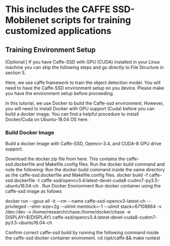 # This includes the CAFFE SSD-Mobilenet scripts for training customized applications

## Training Environment Setup
[Optional:] If you have Caffe-SSD with GPU (CUDA) installed in your Linux machine you can skip the following steps and go directly to File Structure in section 5.

Here, we use caffe framework to train the object detection model. You will need to have the Caffe-SSD environment setup on you device. Please make you have the environment setup before proceeding. 

In this tutorial, we use Docker to build the Caffe-ssd environment. However, you will need to install Docker with GPU support (Cuda) before you can build a docker image. You can find a helpful procedure to install Docker/Cuda on Ubuntu-18.04 OS here.

### Build Docker Image
Build a docker image with Caffe-SSD, Opencv-3.4, and CUDA-8 GPU drive support.

Download the docker.zip file from here.
This contains the caffe-ssd.dockerfile and Makefile.config files.
Run the docker build command and note the following:
Run the docker build command inside the same directory as the caffe-ssd.dockerfile and Makefile.config files.
docker build -f caffe-ssd.dockerfile -t caffe-ssd/opencv3.4:latest-devel-cuda8-cudnn7-py3.5-ubuntu16.04-ch .
Run Docker Environment
Run docker container using the caffe-ssd image as follows

docker run --gpus all -it --rm --name caffe-ssd-opencv3-latest-ch  --privileged --shm-size=2g --ulimit memlock=-1 --ulimit stack=67108864 -v /dev:/dev -v /home/research/chase:/home/docker/chase -e DISPLAY=${DISPLAY} caffe-ssd/opencv3.4:latest-devel-cuda8-cudnn7-py3.5-ubuntu16.04-ch

Confirm correct caffe-ssd build by running the following command inside the caffe-ssd docker container enviroment.
cd /opt/caffe && make runtest

